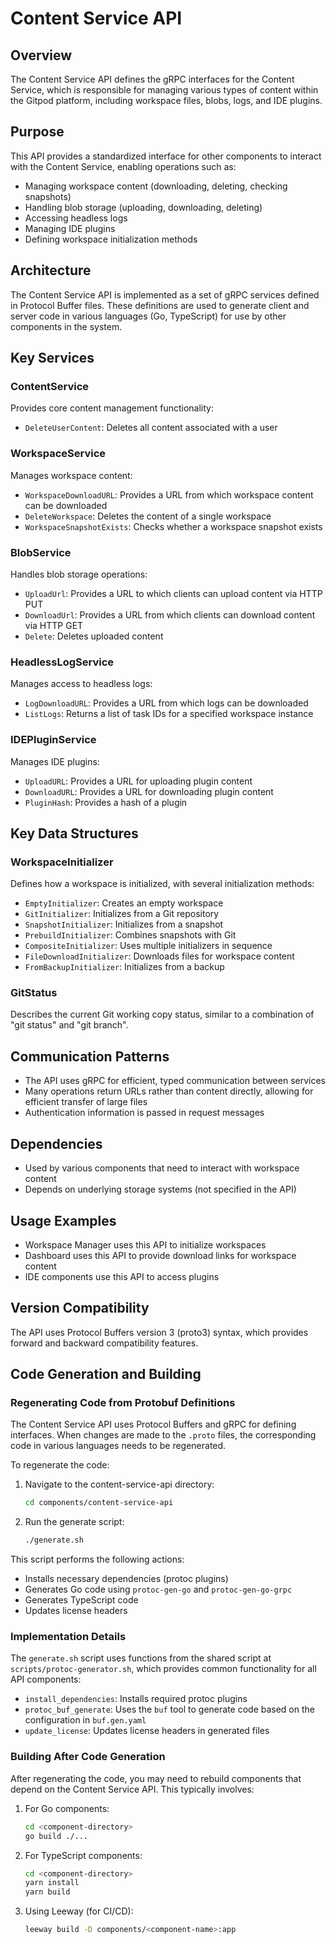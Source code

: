 # Content Service API

## Overview
The Content Service API defines the gRPC interfaces for the Content Service, which is responsible for managing various types of content within the Gitpod platform, including workspace files, blobs, logs, and IDE plugins.

## Purpose
This API provides a standardized interface for other components to interact with the Content Service, enabling operations such as:
- Managing workspace content (downloading, deleting, checking snapshots)
- Handling blob storage (uploading, downloading, deleting)
- Accessing headless logs
- Managing IDE plugins
- Defining workspace initialization methods

## Architecture
The Content Service API is implemented as a set of gRPC services defined in Protocol Buffer files. These definitions are used to generate client and server code in various languages (Go, TypeScript) for use by other components in the system.

## Key Services

### ContentService
Provides core content management functionality:
- `DeleteUserContent`: Deletes all content associated with a user

### WorkspaceService
Manages workspace content:
- `WorkspaceDownloadURL`: Provides a URL from which workspace content can be downloaded
- `DeleteWorkspace`: Deletes the content of a single workspace
- `WorkspaceSnapshotExists`: Checks whether a workspace snapshot exists

### BlobService
Handles blob storage operations:
- `UploadUrl`: Provides a URL to which clients can upload content via HTTP PUT
- `DownloadUrl`: Provides a URL from which clients can download content via HTTP GET
- `Delete`: Deletes uploaded content

### HeadlessLogService
Manages access to headless logs:
- `LogDownloadURL`: Provides a URL from which logs can be downloaded
- `ListLogs`: Returns a list of task IDs for a specified workspace instance

### IDEPluginService
Manages IDE plugins:
- `UploadURL`: Provides a URL for uploading plugin content
- `DownloadURL`: Provides a URL for downloading plugin content
- `PluginHash`: Provides a hash of a plugin

## Key Data Structures

### WorkspaceInitializer
Defines how a workspace is initialized, with several initialization methods:
- `EmptyInitializer`: Creates an empty workspace
- `GitInitializer`: Initializes from a Git repository
- `SnapshotInitializer`: Initializes from a snapshot
- `PrebuildInitializer`: Combines snapshots with Git
- `CompositeInitializer`: Uses multiple initializers in sequence
- `FileDownloadInitializer`: Downloads files for workspace content
- `FromBackupInitializer`: Initializes from a backup

### GitStatus
Describes the current Git working copy status, similar to a combination of "git status" and "git branch".

## Communication Patterns
- The API uses gRPC for efficient, typed communication between services
- Many operations return URLs rather than content directly, allowing for efficient transfer of large files
- Authentication information is passed in request messages

## Dependencies
- Used by various components that need to interact with workspace content
- Depends on underlying storage systems (not specified in the API)

## Usage Examples
- Workspace Manager uses this API to initialize workspaces
- Dashboard uses this API to provide download links for workspace content
- IDE components use this API to access plugins

## Version Compatibility
The API uses Protocol Buffers version 3 (proto3) syntax, which provides forward and backward compatibility features.

## Code Generation and Building

### Regenerating Code from Protobuf Definitions
The Content Service API uses Protocol Buffers and gRPC for defining interfaces. When changes are made to the `.proto` files, the corresponding code in various languages needs to be regenerated.

To regenerate the code:

1. Navigate to the content-service-api directory:
   ```bash
   cd components/content-service-api
   ```

2. Run the generate script:
   ```bash
   ./generate.sh
   ```

This script performs the following actions:
- Installs necessary dependencies (protoc plugins)
- Generates Go code using `protoc-gen-go` and `protoc-gen-go-grpc`
- Generates TypeScript code
- Updates license headers

### Implementation Details
The `generate.sh` script uses functions from the shared script at `scripts/protoc-generator.sh`, which provides common functionality for all API components:

- `install_dependencies`: Installs required protoc plugins
- `protoc_buf_generate`: Uses the `buf` tool to generate code based on the configuration in `buf.gen.yaml`
- `update_license`: Updates license headers in generated files

### Building After Code Generation
After regenerating the code, you may need to rebuild components that depend on the Content Service API. This typically involves:

1. For Go components:
   ```bash
   cd <component-directory>
   go build ./...
   ```

2. For TypeScript components:
   ```bash
   cd <component-directory>
   yarn install
   yarn build
   ```

3. Using Leeway (for CI/CD):
   ```bash
   leeway build -D components/<component-name>:app
   ```
